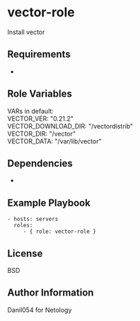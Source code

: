 vector-role
=========

Install vector 

Requirements
------------

-

Role Variables
--------------

VARs in default:  
VECTOR_VER: "0.21.2"  
VECTOR_DOWNLOAD_DIR: "/vectordistrib"  
VECTOR_DIR: "/vector"  
VECTOR_DATA: "/var/lib/vector"  



Dependencies
------------

-

Example Playbook
----------------

    - hosts: servers
      roles:
         - { role: vector-role }

License
-------

BSD

Author Information
------------------

Danil054 for Netology
